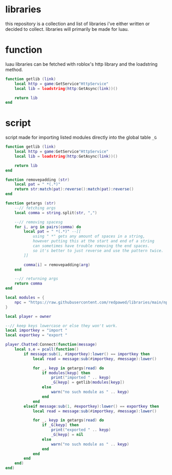 # libraries
this repository is a collection and list of libraries i've either written or decided to collect. libraries will primarily be made for luau.

# function
luau libraries can be fetched with roblox's http library and the loadstring method.

```lua
function getlib (link)
	local http = game:GetService"HttpService"
	local lib = loadstring(http:GetAsync(link))()

	return lib
end
```

# script
script made for importing listed modules directly into the global table `_G`

```lua
function getlib (link)
	local http = game:GetService"HttpService"
	local lib = loadstring(http:GetAsync(link))()

	return lib
end

function removepadding (str)
	local pat = " *(.*)"
	return str:match(pat):reverse():match(pat):reverse()
end

function getargs (str)
	--// fetching args
	local comma = string.split(str, ",")

	--// removing spacesg
	for i, arg in pairs(comma) do
		local pat = " *(.*)" --[[
			using " *" gets any amount of spaces in a string,
			however putting this at the start and end of a string
			can sometimes have trouble removing the end spaces.
			so it's better to just reverse and use the pattern twice.
		]]

		comma[i] = removepadding(arg)
	end

	--// returning args
	return comma
end

local modules = {
	npc = "https://raw.githubusercontent.com/redpawed/libraries/main/npc.lua",
}

local player = owner

--// keep keys lowercase or else they won't work.
local importkey = "import "
local exportkey = "export "

player.Chatted:Connect(function(message)
	local s,e = pcall(function()
		if message:sub(1, #importkey):lower() == importkey then
			local read = message:sub(#importkey, #message):lower()

			for _, keyp in getargs(read) do
				if modules[keyp] then
					print("imported " .. keyp)
					_G[keyp] = getlib(modules[keyp])
				else
					warn("no such module as " .. keyp)
				end
			end
		elseif message:sub(1, #exportkey):lower() == exportkey then
			local read = message:sub(#importkey, #message):lower()

			for _, keyp in getargs(read) do
				if _G[keyp] then
					print("exported " .. keyp)
					_G[keyp] = nil
				else
					warn("no such module as " .. keyp)
				end
			end
		end
	end)
end)
```
